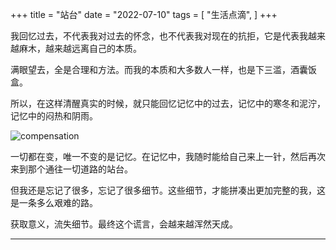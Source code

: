 +++
title = "站台"
date = "2022-07-10"
tags = [
    "生活点滴",
]
+++

我回忆过去，不代表我对过去的怀念，也不代表我对现在的抗拒，它是代表我越来越麻木，越来越远离自己的本质。

满眼望去，全是合理和方法。而我的本质和大多数人一样，也是下三滥，酒囊饭盒。

所以，在这样清醒真实的时候，就只能回忆记忆中的过去，记忆中的寒冬和泥泞，记忆中的闷热和阴雨。

![compensation](/images/compensation.png)

一切都在变，唯一不变的是记忆。在记忆中，我随时能给自己来上一针，然后再次来到那个通往一切道路的站台。

但我还是忘记了很多，忘记了很多细节。这些细节，才能拼凑出更加完整的我，这是一条多么艰难的路。

获取意义，流失细节。最终这个谎言，会越来越浑然天成。

---